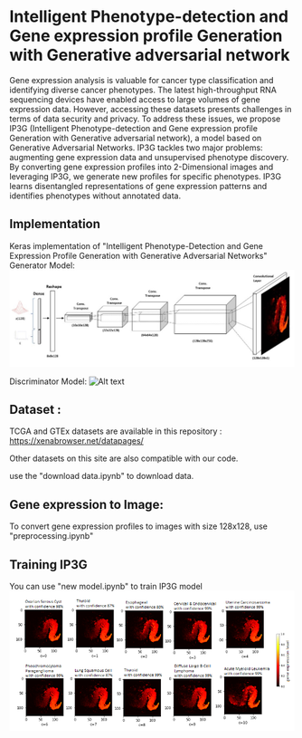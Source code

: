 # Intelligent Phenotype-detection and Gene expression profile Generation with Generative adversarial network
Gene expression analysis is valuable for cancer type classification and identifying diverse cancer phenotypes. The latest high-throughput RNA sequencing devices have enabled access to large volumes of gene expression data. However, accessing these datasets presents challenges in terms of data security and privacy. To address these issues, we propose IP3G (Intelligent Phenotype-detection and Gene expression profile Generation with Generative adversarial network), a model based on Generative Adversarial Networks. IP3G tackles two major problems: augmenting gene expression data and unsupervised phenotype discovery. By converting gene expression profiles into 2-Dimensional images and leveraging IP3G, we generate new profiles for specific phenotypes. IP3G learns disentangled representations of gene expression patterns and identifies phenotypes without annotated data.

## Implementation
Keras implementation of "Intelligent Phenotype-Detection and Gene Expression Profile Generation with Generative Adversarial Networks"
Generator Model:
![Alt text](generator.jpg?raw=true "Generator Model")

Discriminator Model:
![Alt text](discrimiantor.jpg?raw=true "Discriminator Model")

## Dataset :
TCGA  and GTEx datasets are available in this repository : https://xenabrowser.net/datapages/

Other datasets on this site are also compatible with our code.

use the "download data.ipynb" to download data.

## Gene expression to Image:
To convert gene expression profiles to images with size 128x128, use "preprocessing.ipynb"

## Training IP3G
You can use "new model.ipynb" to train IP3G model
![Alt text](samples.png?raw=true "Samole Image Generation")





